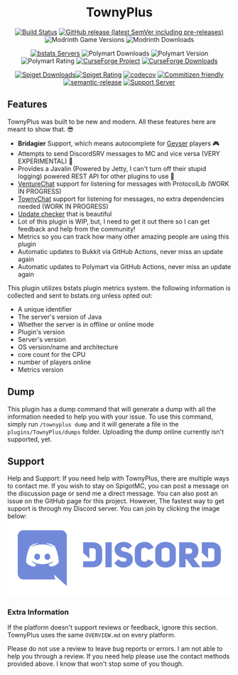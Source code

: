 
<h1 id="townyplus" align="center">TownyPlus</h1>
<p align="center"><a href="https://github.com/BrycensRanch/TownyPlus/actions/workflows/gradle.yml?query=workflow%3ABuild"><img src="https://img.shields.io/github/actions/workflow/status/BrycensRanch/TownyPlus/gradle.yml?event=push&amp;style=for-the-badge" alt="Build Status"></a>
<a href="https://github.com/BrycensRanch/TownyPlus/releases/latest"><img src="https://img.shields.io/github/v/release/BrycensRanch/TownyPlus?include_prereleases&amp;label=release&amp;style=for-the-badge" alt="GitHub release (latest SemVer including pre-releases)"></a>
<img src="https://img.shields.io/modrinth/game-versions/townyplus?style=for-the-badge" alt="Modrinth Game Versions">
<img src="https://img.shields.io/modrinth/dt/townyplus?color=GREEN&amp;label=MODRINTH%20DOWNLOADS&amp;style=for-the-badge" alt="Modrinth Downloads"></p>
<p align="center"><a href="https://bstats.org/plugin/bukkit/TownyPlus/14161"><img src="https://img.shields.io/bstats/servers/14161?style=for-the-badge" alt="bstats Servers"></a>
<img src="https://img.shields.io/polymart/downloads/2057?color=GREEN&amp;label=POLYMART%20DOWNLOADS&amp;style=for-the-badge" alt="Polymart Downloads">
<img src="https://img.shields.io/polymart/version/2057?style=for-the-badge" alt="Polymart Version">
<img src="https://img.shields.io/polymart/rating/2057?label=POLYMART%20RATINGS&amp;style=for-the-badge" alt="Polymart Rating">
<a href="https://beta.curseforge.com/minecraft/bukkit-plugins/townyoverloaded"><img src="https://cf.way2muchnoise.eu/title/832361.svg?badge_style=for_the_badge" alt="CurseForge Project"></a>
<a href="https://beta.curseforge.com/minecraft/bukkit-plugins/townyoverloaded"><img src="https://cf.way2muchnoise.eu/832361.svg?badge_style=for_the_badge" alt="CurseForge Downloads"></a></p>
<p align="center"><a href="https://www.spigotmc.org/resources/townyplus.108295/"><img src="https://img.shields.io/spiget/downloads/108295?style=for-the-badge&amp;label=Spigot+Downloads" alt="Spiget Downloads"></a><a href="https://www.spigotmc.org/resources/townyplus.108295/"><img src="https://img.shields.io/spiget/rating/108295?style=for-the-badge&amp;label=Spigot+Rating" alt="Spiget Rating"></a>
<a href="https://codecov.io/gh/BrycensRanch/TownyPlus"><img src="https://img.shields.io/codecov/c/github/BrycensRanch/TownyPlus?style=for-the-badge" alt="codecov"></a>
<a href="https://commitizen.github.io/cz-cli/"><img src="https://img.shields.io/badge/commitizen-friendly-brightgreen.svg?style=for-the-badge" alt="Commitizen friendly"></a>
<a href="https://github.com/semantic-release/semantic-release"><img src="https://img.shields.io/badge/%20%20%F0%9F%93%A6%F0%9F%9A%80-semantic--release-e10079.svg?style=for-the-badge" alt="semantic-release"></a>
<a href="https://discord.gg/cX89RdaF32"><img src="https://img.shields.io/discord/557529166644510731?logo=discord&amp;style=for-the-badge" alt="Support Server"></a></p>


[//]: # (> View the plugin on [SpigotMC]&#40;https://github.com/Silthus/minecraft-server-template&#41;, [PolymartMC]&#40;&#41;, [Bukkit]&#40;&#41;)

## Features

TownyPlus was built to be new and modern. All these features here are meant to show that. 😎

* **Bridagier** Support, which means autocomplete for [Geyser](https://geysermc.org) players 🎮
* Attempts to send DiscordSRV messages to MC and vice versa (VERY EXPERIMENTAL) 📝
* Provides a Javalin (Powered by Jetty, I can't turn off their stupid logging) powered REST API for other plugins to use 📡
* [VentureChat](https://www.spigotmc.org/resources/venturechat.771/) support for listening for messages with
  ProtocolLib (WORK IN PROGRESS)
* [TownyChat](https://github.com/TownyAdvanced/TownyChat) support for listening for messages, no extra dependencies needed (WORK IN PROGRESS)
* [Update checker](https://github.com/JEFF-Media-GbR/Spigot-UpdateChecker) that is beautiful
* Lot of this plugin is WIP, but, I need to get it out there so I can get feedback and help from the community!
* Metrics so you can track how many other amazing people are using this plugin
* Automatic updates to Bukkit via GitHub Actions, never miss an update again
* Automatic updates to Polymart via GitHub Actions, never miss an update again

This plugin utilizes bstats plugin metrics system. the following information is collected and sent to bstats.org unless opted out:

- A unique identifier
- The server's version of Java
- Whether the server is in offline or online mode
- Plugin's version
- Server's version
- OS version/name and architecture
- core count for the CPU
- number of players online
- Metrics version

## Dump 
This plugin has a dump command that will generate a dump with all the information needed to help you with your issue.
To use this command, simply run `/townyplus dump` and it will generate a file in the `plugins/TownyPlus/dumps` folder. Uploading the dump online currently isn't supported, yet.

## Support

Help and Support:
If you need help with TownyPlus, there are multiple ways to contact me. If you wish to stay on SpigotMC, you can post a
message on the discussion page or send me a direct message. You can also post an issue on the GitHub page for this
project. However, The fastest way to get support is through my Discord server. You can join by clicking the image below:
[![Support Server](https://raw.githubusercontent.com/BrycensRanch/TownyPlus/master/assets/discordbanner.png)](https://discord.com/invite/Yx755gU)

### Extra Information

If the platform doesn't support reviews or feedback, ignore this section. 
TownyPlus uses the same `OVERVIEW.md` on every platform.

Please do not use a review to leave bug reports or errors. I am not able to help you through a review. If you need help
please use the contact methods provided above. I know that won't stop some of you though. 
